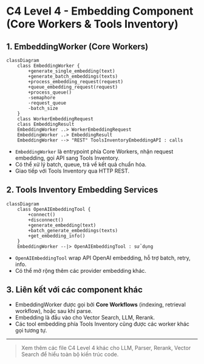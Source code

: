 # C4 Level 4 - Embedding Component (Core Workers & Tools Inventory)

## 1. EmbeddingWorker (Core Workers)
```mermaid
classDiagram
    class EmbeddingWorker {
        +generate_single_embedding(text)
        +generate_batch_embeddings(texts)
        +process_embedding_request(request)
        +queue_embedding_request(request)
        +process_queue()
        -semaphore
        -request_queue
        -batch_size
    }
    class WorkerEmbeddingRequest
    class EmbeddingResult
    EmbeddingWorker ..> WorkerEmbeddingRequest
    EmbeddingWorker ..> EmbeddingResult
    EmbeddingWorker --> "REST" ToolsInventoryEmbeddingAPI : calls
```
- `EmbeddingWorker` là entrypoint phía Core Workers, nhận request embedding, gọi API sang Tools Inventory.
- Có thể xử lý batch, queue, trả về kết quả chuẩn hóa.
- Giao tiếp với Tools Inventory qua HTTP REST.

## 2. Tools Inventory Embedding Services
```mermaid
classDiagram
    class OpenAIEmbeddingTool {
        +connect()
        +disconnect()
        +generate_embedding(text)
        +batch_generate_embeddings(texts)
        +get_embedding_info()
    }
    EmbeddingWorker --|> OpenAIEmbeddingTool : sử dụng
```
- `OpenAIEmbeddingTool` wrap API OpenAI embedding, hỗ trợ batch, retry, info.
- Có thể mở rộng thêm các provider embedding khác.

## 3. Liên kết với các component khác
- EmbeddingWorker được gọi bởi **Core Workflows** (indexing, retrieval workflow), hoặc sau khi parse.
- Embedding là đầu vào cho Vector Search, LLM, Rerank.
- Các tool embedding phía Tools Inventory cũng được các worker khác gọi tương tự.

---

> Xem thêm các file C4 Level 4 khác cho LLM, Parser, Rerank, Vector Search để hiểu toàn bộ kiến trúc code. 